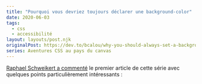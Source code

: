 ```yaml
---
title: "Pourquoi vous devriez toujours déclarer une background-color"
date: 2020-06-03
tags:
  - css
  - accessibilité
layout: layouts/post.njk
originalPost: https://dev.to/bcalou/why-you-should-always-set-a-background-color-2gb1
series: Aventures CSS au pays du canvas
---
```


[Raphael Schweikert a commenté](https://dev.to/sabberworm/comment/pgbd) le premier article de cette série avec quelques points particulièrement intéressants :
